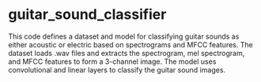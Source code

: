 # guitar_sound_classifier
This code defines a dataset and model for classifying guitar sounds as either acoustic or electric based on spectrograms and MFCC features. The dataset loads .wav files and extracts the spectrogram, mel spectrogram, and MFCC features to form a 3-channel image. The model uses convolutional and linear layers to classify the guitar sound images.
